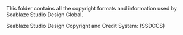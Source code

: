 This folder contains all the copyright formats and information used by Seablaze Studio Design Global.

Seablaze Studio Design Copyright and Credit System: (SSDCCS)

